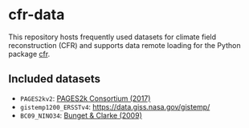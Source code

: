 # cfr-data
This repository hosts frequently used datasets for climate field reconstruction (CFR) and supports data remote loading for the Python package [cfr](https://github.com/fzhu2e/cfr).

## Included datasets
- `PAGES2kv2`: [PAGES2k Consortium (2017)](https://doi.org/10.1038/sdata.2017.88)
- `gistemp1200_ERSSTv4`: https://data.giss.nasa.gov/gistemp/
- `BC09_NINO34`: [Bunget & Clarke (2009)](https://doi.org/10.1175/2009JCLI2724.1) 